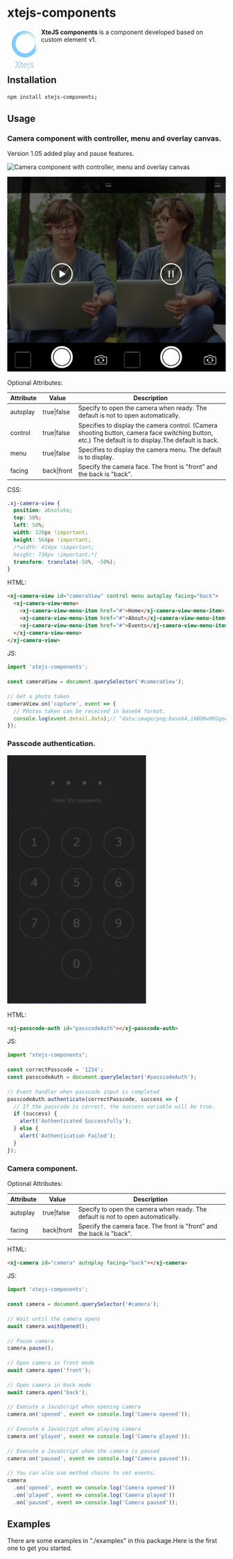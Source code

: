 # xtejs-components

<img src="https://raw.githubusercontent.com/takuya-motoshima/xtejs-components/master/documents/brand.png" width="58" height="90" align="left" hspace="10" vspace="6">

**XteJS components** is a component developed based on custom element v1.

### &nbsp;<!-- Code required for line break in README header -->

## Installation

```sh
npm install xtejs-components;
```

## Usage

### Camera component with controller, menu and overlay canvas.

Version 1.05 added play and pause features.

![Camera component with controller, menu and overlay canvas](https://raw.githubusercontent.com/takuya-motoshima/xtejs-components/master/documents/camera-view.gif)

![Play and pause camera view](https://raw.githubusercontent.com/takuya-motoshima/xtejs-components/master/documents/camera-view-play-pause.jpg)

Optional Attributes:

|Attribute|Value|Description|
|-|-|-|
|autoplay|true\|false|Specify to open the camera when ready. The default is not to open automatically.|
|control|true\|false|Specifies to display the camera control. (Camera shooting button, camera face switching button, etc.) The default is to display.The default is back.|
|menu|true\|false|Specifies to display the camera menu. The default is to display.|
|facing|back\|front|Specify the camera face. The front is "front" and the back is "back".|

CSS:

```css
.xj-camera-view {
  position: absolute;
  top: 50%;
  left: 50%;
  width: 320px !important;
  height: 568px !important;
  /*width: 414px !important;
  height: 736px !important;*/
  transform: translate(-50%, -50%);
}
```

HTML:

```html
<xj-camera-view id="cameraView" control menu autoplay facing="back">
  <xj-camera-view-menu>
    <xj-camera-view-menu-item href="#">Home</xj-camera-view-menu-item>
    <xj-camera-view-menu-item href="#">About</xj-camera-view-menu-item>
    <xj-camera-view-menu-item href="#">Events</xj-camera-view-menu-item>
  </xj-camera-view-menu>
</xj-camera-view>
```

JS:

```js
import 'xtejs-components';

const cameraView = document.querySelector('#cameraView');

// Get a photo taken
cameraView.on('capture', event => {
  // Photos taken can be received in base64 format.
  console.log(event.detail.data);// "data:image/png;base64,iVBORw0KGgoAAAANSUhEUgAAAAUAAAAFCAYAAACNbyblAAAADElEQVQImWNgoBMAAABpAAFEI8ARAAAAAElFTkSuQmCC"
});
```

### Passcode authentication.

![Passcode authentication](https://raw.githubusercontent.com/takuya-motoshima/xtejs-components/master/documents/passcode-auth.gif)

HTML:

```html
<xj-passcode-auth id="passcodeAuth"></xj-passcode-auth>
```

JS:

```js
import "xtejs-components";

const correctPasscode = '1234';
const passcodeAuth = document.querySelector('#passcodeAuth');

// Event handler when passcode input is completed
passcodeAuth.authenticate(correctPasscode, success => {
  // If the passcode is correct, the success variable will be true.
  if (success) {
    alert('Authenticated Successfully');
  } else {
    alert('Authentication Failed');
  }
});
```

### Camera component.

Optional Attributes:

|Attribute|Value|Description|
|-|-|-|
|autoplay|true\|false|Specify to open the camera when ready. The default is not to open automatically.|
|facing|back\|front|Specify the camera face. The front is "front" and the back is "back".|

HTML:

```html
<xj-camera id="camera" autoplay facing="back"></xj-camera>
```

JS:

```js
import 'xtejs-components';

const camera = document.querySelector('#camera');

// Wait until the camera opens
await camera.waitOpened();

// Pause camera
camera.pause();

// Open camera in front mode
await camera.open('front');

// Open camera in back mode
await camera.open('back');

// Execute a JavaScript when opening camera
camera.on('opened', event => console.log('Camera opened'));

// Execute a JavaScript when playing camera
camera.on('played', event => console.log('Camera played'));

// Execute a JavaScript when the camera is paused
camera.on('paused', event => console.log('Camera paused'));

// You can also use method chains to set events.
camera
  .on('opened', event => console.log('Camera opened'))
  .on('played', event => console.log('Camera played'))
  .on('paused', event => console.log('Camera paused'));
```

## Examples

There are some examples in "./examples" in this package.Here is the first one to get you started.
